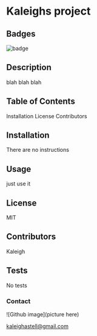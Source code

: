 
# Kaleighs project
## Badges
![badge](None)
## Description
blah blah blah
## Table of Contents
Installation
License
Contributors
## Installation
There are no instructions
## Usage 
just use it
## License
MIT
## Contributors
Kaleigh
## Tests
No tests

### Contact
![Github image](picture here)

kaleighastell@gmail.com
